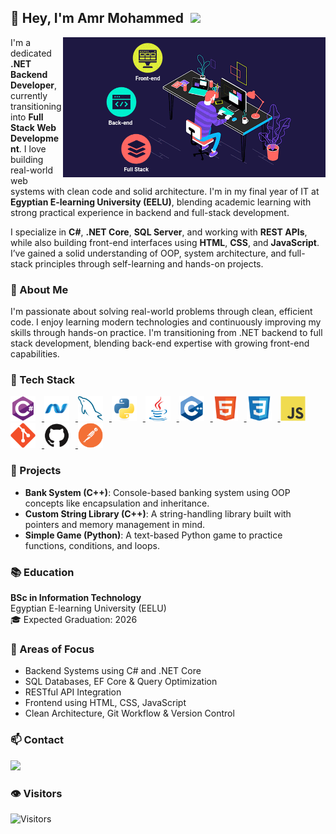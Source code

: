 ## 👋 Hey, I'm Amr Mohammed <img src="https://media.giphy.com/media/du3J3cXyzhj75IOgvA/giphy.gif" width="30" style="margin-left: 6px;"/>
<img align="right" alt="Full Stack Developer" src="stack-banner.png" width="420px" />

I'm a dedicated **.NET Backend Developer**, currently transitioning into **Full Stack Web Development**. I love building real-world web systems with clean code and solid architecture. I'm in my final year of IT at **Egyptian E-learning University (EELU)**, blending academic learning with strong practical experience in backend and full-stack development.

I specialize in **C#**, **.NET Core**, **SQL Server**, and working with **REST APIs**, while also building front-end interfaces using **HTML**, **CSS**, and **JavaScript**. I’ve gained a solid understanding of OOP, system architecture, and full-stack principles through self-learning and hands-on projects.

<!-- --------------------------------------------- -->

### 🧠 About Me
I'm passionate about solving real-world problems through clean, efficient code. I enjoy learning modern technologies and continuously improving my skills through hands-on practice. I'm transitioning from .NET backend to full stack development, blending back-end expertise with growing front-end capabilities.

<!-- --------------------------------------------- -->


### 🔧 Tech Stack

<p align="left">
  <a href="https://learn.microsoft.com/en-us/dotnet/csharp/" target="_blank">
    <img src="https://raw.githubusercontent.com/devicons/devicon/master/icons/csharp/csharp-original.svg" width="40" style="margin-right:10px;"/>
  </a>
  <a href="https://dotnet.microsoft.com/" target="_blank">
    <img src="https://raw.githubusercontent.com/devicons/devicon/master/icons/dot-net/dot-net-original.svg" width="40" style="margin-right:10px;"/>
  </a>
  <a href="https://www.microsoft.com/en-us/sql-server/" target="_blank">
    <img src="https://raw.githubusercontent.com/devicons/devicon/master/icons/mysql/mysql-original.svg" width="40" style="margin-right:10px;"/>
  </a>
  <a href="https://www.python.org/" target="_blank">
    <img src="https://raw.githubusercontent.com/devicons/devicon/master/icons/python/python-original.svg" width="40" style="margin-right:10px;"/>
  </a>
  <a href="https://www.java.com/" target="_blank">
    <img src="https://raw.githubusercontent.com/devicons/devicon/master/icons/java/java-original.svg" width="40" style="margin-right:10px;"/>
  </a>
  <a href="https://cplusplus.com/" target="_blank">
    <img src="https://raw.githubusercontent.com/devicons/devicon/master/icons/cplusplus/cplusplus-original.svg" width="40" style="margin-right:10px;"/>
  </a>
  <a href="https://www.w3.org/html/" target="_blank">
    <img src="https://raw.githubusercontent.com/devicons/devicon/master/icons/html5/html5-original.svg" width="40" style="margin-right:10px;"/>
  </a>
  <a href="https://www.w3schools.com/css/" target="_blank">
    <img src="https://raw.githubusercontent.com/devicons/devicon/master/icons/css3/css3-original.svg" width="40" style="margin-right:10px;"/>
  </a>
  <a href="https://developer.mozilla.org/en-US/docs/Web/JavaScript" target="_blank">
    <img src="https://raw.githubusercontent.com/devicons/devicon/master/icons/javascript/javascript-original.svg" width="40" style="margin-right:10px;"/>
  </a>
  <a href="https://git-scm.com/" target="_blank">
    <img src="https://raw.githubusercontent.com/devicons/devicon/master/icons/git/git-original.svg" width="40" style="margin-right:10px;"/>
  </a>
  <a href="https://github.com/" target="_blank">
    <img src="https://raw.githubusercontent.com/devicons/devicon/master/icons/github/github-original.svg" width="40" style="margin-right:10px;"/>
  </a>
  <a href="https://postman.com/" target="_blank">
    <img src="https://raw.githubusercontent.com/devicons/devicon/master/icons/postman/postman-original.svg" width="40" style="margin-right:10px;"/>
  </a>
</p>

<!-- --------------------------------------------- -->

### 🚀 Projects

- **Bank System (C++)**: Console-based banking system using OOP concepts like encapsulation and inheritance.
- **Custom String Library (C++)**: A string-handling library built with pointers and memory management in mind.
- **Simple Game (Python)**: A text-based Python game to practice functions, conditions, and loops.

<!-- --------------------------------------------- -->

### 📚 Education
**BSc in Information Technology**  
Egyptian E-learning University (EELU)  
🎓 Expected Graduation: 2026

<!-- --------------------------------------------- -->

### 📘 Areas of Focus
- Backend Systems using C# and .NET Core
- SQL Databases, EF Core & Query Optimization
- RESTful API Integration
- Frontend using HTML, CSS, JavaScript
- Clean Architecture, Git Workflow & Version Control

<!-- --------------------------------------------- -->

### 📫 Contact
<p align="left">
  <a href="https://mail.google.com/mail/?view=cm&to=mamr43514@gmail.com" target="_blank">
    <img src="https://img.shields.io/badge/Gmail-D14836?style=for-the-badge&logo=gmail&logoColor=white"/>
  </a>
  
</p>

</p>

<!-- --------------------------------------------- -->

### 👁️ Visitors

![Visitors](https://komarev.com/ghpvc/?username=3mr-1&label=Profile%20Views&color=0e75b6&style=flat)

<!-- --------------------------------------------- -->
